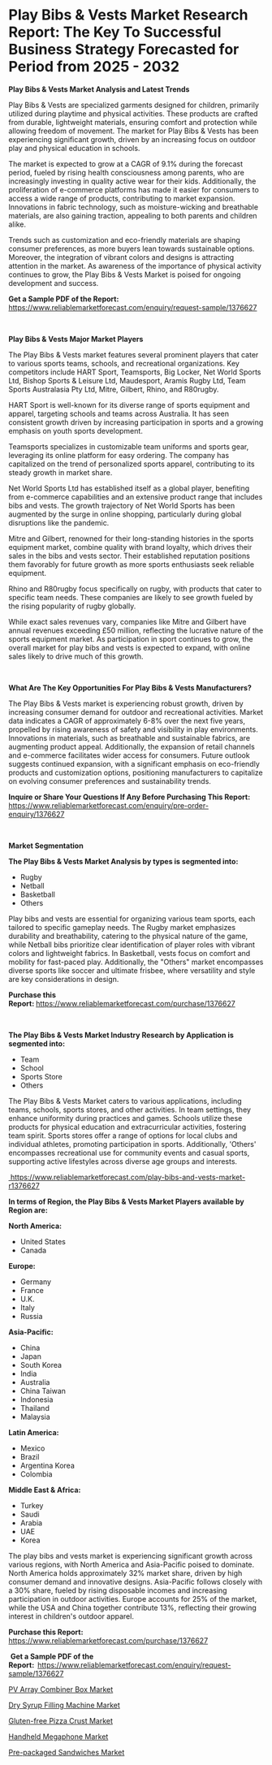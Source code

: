 <p><h1>Play Bibs & Vests Market Research Report: The Key To Successful Business Strategy Forecasted for Period from 2025 - 2032</h1></p><p><strong>Play Bibs & Vests Market Analysis and Latest Trends</strong></p>
<p><p>Play Bibs & Vests are specialized garments designed for children, primarily utilized during playtime and physical activities. These products are crafted from durable, lightweight materials, ensuring comfort and protection while allowing freedom of movement. The market for Play Bibs & Vests has been experiencing significant growth, driven by an increasing focus on outdoor play and physical education in schools.</p><p>The market is expected to grow at a CAGR of 9.1% during the forecast period, fueled by rising health consciousness among parents, who are increasingly investing in quality active wear for their kids. Additionally, the proliferation of e-commerce platforms has made it easier for consumers to access a wide range of products, contributing to market expansion. Innovations in fabric technology, such as moisture-wicking and breathable materials, are also gaining traction, appealing to both parents and children alike.</p><p>Trends such as customization and eco-friendly materials are shaping consumer preferences, as more buyers lean towards sustainable options. Moreover, the integration of vibrant colors and designs is attracting attention in the market. As awareness of the importance of physical activity continues to grow, the Play Bibs & Vests Market is poised for ongoing development and success.</p></p>
<p><strong>Get a Sample PDF of the Report:&nbsp;</strong> <a href="https://www.reliablemarketforecast.com/enquiry/request-sample/1376627?utm_campaign=2011&utm_medium=2&utm_source=Github&utm_content=ia&utm_term=28032025&utm_id=play-bibs-vests">https://www.reliablemarketforecast.com/enquiry/request-sample/1376627</a></p>
<p>&nbsp;</p>
<p><strong>Play Bibs & Vests Major Market Players</strong></p>
<p><p>The Play Bibs & Vests market features several prominent players that cater to various sports teams, schools, and recreational organizations. Key competitors include HART Sport, Teamsports, Big Locker, Net World Sports Ltd, Bishop Sports & Leisure Ltd, Maudesport, Aramis Rugby Ltd, Team Sports Australasia Pty Ltd, Mitre, Gilbert, Rhino, and R80rugby.</p><p>HART Sport is well-known for its diverse range of sports equipment and apparel, targeting schools and teams across Australia. It has seen consistent growth driven by increasing participation in sports and a growing emphasis on youth sports development.</p><p>Teamsports specializes in customizable team uniforms and sports gear, leveraging its online platform for easy ordering. The company has capitalized on the trend of personalized sports apparel, contributing to its steady growth in market share.</p><p>Net World Sports Ltd has established itself as a global player, benefiting from e-commerce capabilities and an extensive product range that includes bibs and vests. The growth trajectory of Net World Sports has been augmented by the surge in online shopping, particularly during global disruptions like the pandemic.</p><p>Mitre and Gilbert, renowned for their long-standing histories in the sports equipment market, combine quality with brand loyalty, which drives their sales in the bibs and vests sector. Their established reputation positions them favorably for future growth as more sports enthusiasts seek reliable equipment.</p><p>Rhino and R80rugby focus specifically on rugby, with products that cater to specific team needs. These companies are likely to see growth fueled by the rising popularity of rugby globally.</p><p>While exact sales revenues vary, companies like Mitre and Gilbert have annual revenues exceeding £50 million, reflecting the lucrative nature of the sports equipment market. As participation in sport continues to grow, the overall market for play bibs and vests is expected to expand, with online sales likely to drive much of this growth.</p></p>
<p>&nbsp;</p>
<p><strong>What Are The Key Opportunities For Play Bibs & Vests Manufacturers?</strong></p>
<p><p>The Play Bibs & Vests market is experiencing robust growth, driven by increasing consumer demand for outdoor and recreational activities. Market data indicates a CAGR of approximately 6-8% over the next five years, propelled by rising awareness of safety and visibility in play environments. Innovations in materials, such as breathable and sustainable fabrics, are augmenting product appeal. Additionally, the expansion of retail channels and e-commerce facilitates wider access for consumers. Future outlook suggests continued expansion, with a significant emphasis on eco-friendly products and customization options, positioning manufacturers to capitalize on evolving consumer preferences and sustainability trends.</p></p>
<p><strong>Inquire or Share Your Questions If Any Before Purchasing This Report:</strong> <a href="https://www.reliablemarketforecast.com/enquiry/pre-order-enquiry/1376627?utm_campaign=2011&utm_medium=2&utm_source=Github&utm_content=ia&utm_term=28032025&utm_id=play-bibs-vests">https://www.reliablemarketforecast.com/enquiry/pre-order-enquiry/1376627</a></p>
<p>&nbsp;</p>
<p><strong>Market Segmentation</strong></p>
<p><strong>The Play Bibs & Vests Market Analysis by types is segmented into:</strong></p>
<p><ul><li>Rugby</li><li>Netball</li><li>Basketball</li><li>Others</li></ul></p>
<p><p>Play bibs and vests are essential for organizing various team sports, each tailored to specific gameplay needs. The Rugby market emphasizes durability and breathability, catering to the physical nature of the game, while Netball bibs prioritize clear identification of player roles with vibrant colors and lightweight fabrics. In Basketball, vests focus on comfort and mobility for fast-paced play. Additionally, the "Others" market encompasses diverse sports like soccer and ultimate frisbee, where versatility and style are key considerations in design.</p></p>
<p><strong>Purchase this Report:&nbsp;</strong><a href="https://www.reliablemarketforecast.com/purchase/1376627?utm_campaign=2011&utm_medium=2&utm_source=Github&utm_content=ia&utm_term=28032025&utm_id=play-bibs-vests">https://www.reliablemarketforecast.com/purchase/1376627</a></p>
<p>&nbsp;</p>
<p><strong>The Play Bibs & Vests Market Industry Research by Application is segmented into:</strong></p>
<p><ul><li>Team</li><li>School</li><li>Sports Store</li><li>Others</li></ul></p>
<p><p>The Play Bibs & Vests Market caters to various applications, including teams, schools, sports stores, and other activities. In team settings, they enhance uniformity during practices and games. Schools utilize these products for physical education and extracurricular activities, fostering team spirit. Sports stores offer a range of options for local clubs and individual athletes, promoting participation in sports. Additionally, 'Others' encompasses recreational use for community events and casual sports, supporting active lifestyles across diverse age groups and interests.</p></p>
<p><a href="https://www.reliablemarketforecast.com/play-bibs-and-vests-market-r1376627?utm_campaign=2011&utm_medium=2&utm_source=Github&utm_content=ia&utm_term=28032025&utm_id=play-bibs-vests">&nbsp;https://www.reliablemarketforecast.com/play-bibs-and-vests-market-r1376627</a></p>
<p><strong>In terms of Region, the Play Bibs & Vests Market Players available by Region are:</strong></p>
<p>
    <p> <strong> North America: </strong>
        <ul>
            <li>United States</li>
            <li>Canada</li>
        </ul>
        </p> 
    <p> <strong> Europe: </strong>
        <ul>
            <li>Germany</li>
            <li>France</li>
            <li>U.K.</li>
            <li>Italy</li>
            <li>Russia</li>
        </ul>
        </p> 
    <p> <strong> Asia-Pacific: </strong>
        <ul>
            <li>China</li>
            <li>Japan</li>
            <li>South Korea</li>
            <li>India</li>
            <li>Australia</li>
            <li>China Taiwan</li>
            <li>Indonesia</li>
            <li>Thailand</li>
            <li>Malaysia</li>
        </ul>
        </p> 
    <p> <strong> Latin America: </strong>
        <ul>
            <li>Mexico</li>
            <li>Brazil</li>
            <li>Argentina Korea</li>
            <li>Colombia</li>
        </ul>
        </p> 
    <p> <strong> Middle East & Africa: </strong>
        <ul>
            <li>Turkey</li>
            <li>Saudi</li>
            <li>Arabia</li>
            <li>UAE</li>
            <li>Korea</li>
        </ul>
    </p>
    </p>
<p><p>The play bibs and vests market is experiencing significant growth across various regions, with North America and Asia-Pacific poised to dominate. North America holds approximately 32% market share, driven by high consumer demand and innovative designs. Asia-Pacific follows closely with a 30% share, fueled by rising disposable incomes and increasing participation in outdoor activities. Europe accounts for 25% of the market, while the USA and China together contribute 13%, reflecting their growing interest in children's outdoor apparel.</p></p>
<p><strong>Purchase this Report: </strong><a href="https://www.reliablemarketforecast.com/purchase/1376627?utm_campaign=2011&utm_medium=2&utm_source=Github&utm_content=ia&utm_term=28032025&utm_id=play-bibs-vests">https://www.reliablemarketforecast.com/purchase/1376627</a></p>
<p>&nbsp;<strong>Get a Sample PDF of the Report:&nbsp;&nbsp;</strong><a href="https://www.reliablemarketforecast.com/enquiry/request-sample/1376627?utm_campaign=2011&utm_medium=2&utm_source=Github&utm_content=ia&utm_term=28032025&utm_id=play-bibs-vests">https://www.reliablemarketforecast.com/enquiry/request-sample/1376627</a></p>
<p><strong></strong></p>
<p><p><a href="https://www.linkedin.com/pulse/pv-array-combiner-box-market-analysis-report-2025-2032-growth-vfuyf?utm_campaign=2011&utm_medium=2&utm_source=Github&utm_content=ia&utm_term=28032025&utm_id=play-bibs-vests">PV Array Combiner Box Market</a></p><p><a href="https://www.linkedin.com/pulse/impressive-size-global-dry-syrup-filling-machine-market-set-pvccc?utm_campaign=2011&utm_medium=2&utm_source=Github&utm_content=ia&utm_term=28032025&utm_id=play-bibs-vests">Dry Syrup Filling Machine Market</a></p><p><a href="https://github.com/bettysbozer/Market-Research-Report-List-1/blob/main/gluten-free-pizza-crust-market.md?utm_campaign=2011&utm_medium=2&utm_source=Github&utm_content=ia&utm_term=28032025&utm_id=play-bibs-vests">Gluten-free Pizza Crust Market</a></p><p><a href="https://www.linkedin.com/pulse/unveiling-future-handheld-megaphone-market-analysis-forecast-7aagc?utm_campaign=2011&utm_medium=2&utm_source=Github&utm_content=ia&utm_term=28032025&utm_id=play-bibs-vests">Handheld Megaphone Market</a></p><p><a href="https://github.com/achilekirwan/Market-Research-Report-List-1/blob/main/pre-packaged-sandwiches-market.md?utm_campaign=2011&utm_medium=2&utm_source=Github&utm_content=ia&utm_term=28032025&utm_id=play-bibs-vests">Pre-packaged Sandwiches Market</a></p></p>